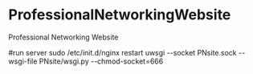 # ProfessionalNetworkingWebsite
Professional Networking Website

#run server
sudo /etc/init.d/nginx restart
uwsgi --socket PNsite.sock --wsgi-file PNsite/wsgi.py --chmod-socket=666
